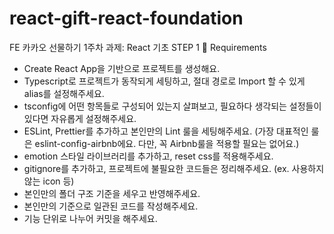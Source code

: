# react-gift-react-foundation
FE 카카오 선물하기 1주차 과제: React 기초
STEP 1
📝 Requirements
- Create React App을 기반으로 프로젝트를 생성해요.
- Typescript로 프로젝트가 동작되게 세팅하고, 절대 경로로 Import 할 수 있게 alias를 설정해주세요.
- tsconfig에 어떤 항목들로 구성되어 있는지 살펴보고, 필요하다 생각되는 설정들이 있다면 자유롭게 설정해주세요.
- ESLint, Prettier를 추가하고 본인만의 Lint 룰을 세팅해주세요. (가장 대표적인 룰은 eslint-config-airbnb에요. 다만, 꼭 Airbnb룰을 적용할 필요는 없어요.)
- emotion 스타일 라이브러리를 추가하고, reset css를 적용해주세요.
- gitignore를 추가하고, 프로젝트에 불필요한 코드들은 정리해주세요. (ex. 사용하지 않는 icon 등)
- 본인만의 폴더 구조 기준을 세우고 반영해주세요.
- 본인만의 기준으로 일관된 코드를 작성해주세요.
- 기능 단위로 나누어 커밋을 해주세요.
